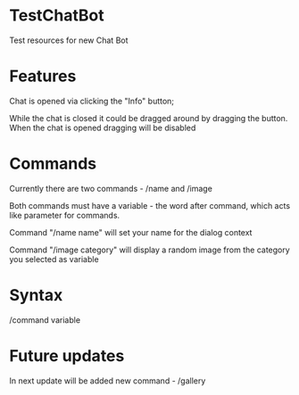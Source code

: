 # TestChatBot

Test resources for new Chat Bot

# Features

Chat is opened via clicking the "Info" button;

While the chat is closed it could be dragged around by dragging the button. When the chat is opened dragging will be disabled

# Commands

Currently there are two commands - /name and /image

Both commands must have a variable - the word after command, which acts like parameter for commands.

Command "/name name" will set your name for the dialog context

Command "/image category" will display a random image from the category you selected as variable

# Syntax

/command variable

# Future updates

In next update will be added new command - /gallery